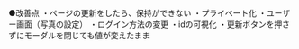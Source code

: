 ●改善点
・ページの更新をしたら、保持ができない
・プライベート化
・ユーザー画面（写真の設定）
・ログイン方法の変更
・idの可視化
・更新ボタンを押さずにモーダルを閉じても値が変えたまま




